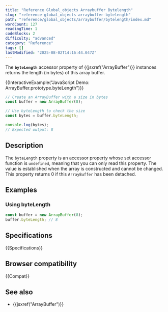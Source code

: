 ```yaml
---
title: "Reference Global_objects Arraybuffer Bytelength"
slug: "reference-global_objects-arraybuffer-bytelength"
path: "reference/global_objects/arraybuffer/bytelength/index.md"
wordCount: 127
readingTime: 1
codeBlocks: 2
difficulty: "advanced"
category: "Reference"
tags: []
lastModified: "2025-08-02T14:16:44.047Z"
---
```



The **`byteLength`** accessor property of {{jsxref("ArrayBuffer")}} instances returns the length (in bytes) of this array buffer.

{{InteractiveExample("JavaScript Demo: ArrayBuffer.prototype.byteLength")}}

```js interactive-example
// Create an ArrayBuffer with a size in bytes
const buffer = new ArrayBuffer(8);

// Use byteLength to check the size
const bytes = buffer.byteLength;

console.log(bytes);
// Expected output: 8
```

## Description

The `byteLength` property is an accessor property whose set accessor function is `undefined`, meaning that you can only read this property. The value is established when the array is constructed and cannot be changed. This property returns 0 if this `ArrayBuffer` has been detached.

## Examples

### Using byteLength

```js
const buffer = new ArrayBuffer(8);
buffer.byteLength; // 8
```

## Specifications

{{Specifications}}

## Browser compatibility

{{Compat}}

## See also

- {{jsxref("ArrayBuffer")}}
